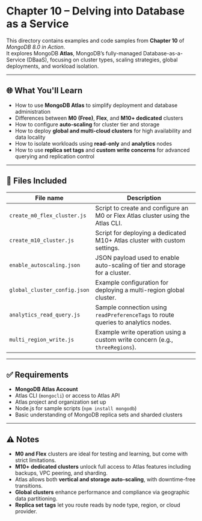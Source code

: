 # Chapter 10 – Delving into Database as a Service

This directory contains examples and code samples from **Chapter 10** of _MongoDB 8.0 in Action_.  
It explores MongoDB **Atlas**, MongoDB’s fully-managed Database-as-a-Service (DBaaS), focusing on cluster types, scaling strategies, global deployments, and workload isolation.

---

## 🌐 What You'll Learn

- How to use **MongoDB Atlas** to simplify deployment and database administration
- Differences between **M0 (Free)**, **Flex**, and **M10+ dedicated** clusters
- How to configure **auto-scaling** for cluster tier and storage
- How to deploy **global and multi-cloud clusters** for high availability and data locality
- How to isolate workloads using **read-only** and **analytics** nodes
- How to use **replica set tags** and **custom write concerns** for advanced querying and replication control

---

## 📁 Files Included

| File name                    | Description |
|------------------------------|-------------|
| `create_m0_flex_cluster.js`  | Script to create and configure an M0 or Flex Atlas cluster using the Atlas CLI. |
| `create_m10_cluster.js`      | Script for deploying a dedicated M10+ Atlas cluster with custom settings. |
| `enable_autoscaling.json`    | JSON payload used to enable auto-scaling of tier and storage for a cluster. |
| `global_cluster_config.json` | Example configuration for deploying a multi-region global cluster. |
| `analytics_read_query.js`    | Sample connection using `readPreferenceTags` to route queries to analytics nodes. |
| `multi_region_write.js`      | Example write operation using a custom write concern (e.g., `threeRegions`). |

---

## ✅ Requirements

- **MongoDB Atlas Account**
- Atlas CLI (`mongocli`) or access to Atlas API
- Atlas project and organization set up
- Node.js for sample scripts (`npm install mongodb`)
- Basic understanding of MongoDB replica sets and sharded clusters

---

## ⚠️ Notes

- **M0 and Flex** clusters are ideal for testing and learning, but come with strict limitations.
- **M10+ dedicated clusters** unlock full access to Atlas features including backups, VPC peering, and sharding.
- Atlas allows both **vertical and storage auto-scaling**, with downtime-free transitions.
- **Global clusters** enhance performance and compliance via geographic data partitioning.
- **Replica set tags** let you route reads by node type, region, or cloud provider.
